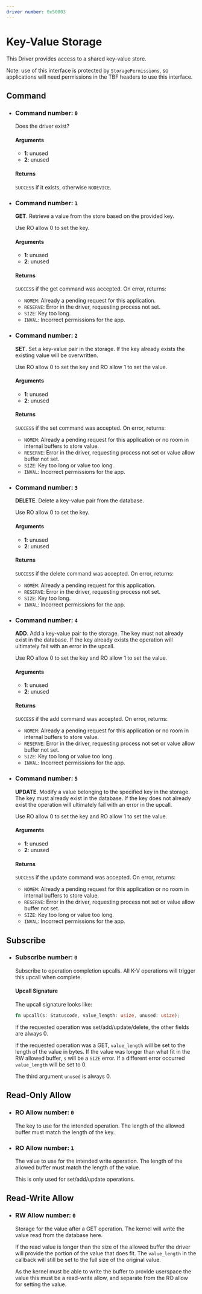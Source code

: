 ```yaml
---
driver number: 0x50003
---
```


# Key-Value Storage

This Driver provides access to a shared key-value store.

Note: use of this interface is protected by `StoragePermissions`, so
applications will need permissions in the TBF headers to use this interface.

## Command

- ### Command number: `0`

  Does the driver exist?

  #### Arguments

  - **1**: unused
  - **2**: unused

  #### Returns

  `SUCCESS` if it exists, otherwise `NODEVICE`.

- ### Command number: `1`

  **GET**. Retrieve a value from the store based on the provided key.

  Use RO allow 0 to set the key.

  #### Arguments

  - **1**: unused
  - **2**: unused

  #### Returns

  `SUCCESS` if the get command was accepted. On error, returns:

  - `NOMEM`: Already a pending request for this application.
  - `RESERVE`: Error in the driver, requesting process not set.
  - `SIZE`: Key too long.
  - `INVAL`: Incorrect permissions for the app.

- ### Command number: `2`

  **SET**. Set a key-value pair in the storage. If the key already exists the
  existing value will be overwritten.

  Use RO allow 0 to set the key and RO allow 1 to set the value.

  #### Arguments

  - **1**: unused
  - **2**: unused

  #### Returns

  `SUCCESS` if the set command was accepted. On error, returns:

  - `NOMEM`: Already a pending request for this application or no room
    in internal buffers to store value.
  - `RESERVE`: Error in the driver, requesting process not set or value allow
    buffer not set.
  - `SIZE`: Key too long or value too long.
  - `INVAL`: Incorrect permissions for the app.

- ### Command number: `3`

  **DELETE**. Delete a key-value pair from the database.

  Use RO allow 0 to set the key.

  #### Arguments

  - **1**: unused
  - **2**: unused

  #### Returns

  `SUCCESS` if the delete command was accepted. On error, returns:

  - `NOMEM`: Already a pending request for this application.
  - `RESERVE`: Error in the driver, requesting process not set.
  - `SIZE`: Key too long.
  - `INVAL`: Incorrect permissions for the app.

- ### Command number: `4`

  **ADD**. Add a key-value pair to the storage. The key must not already exist
  in the database. If the key already exists the operation will ultimately fail
  with an error in the upcall.

  Use RO allow 0 to set the key and RO allow 1 to set the value.

  #### Arguments

  - **1**: unused
  - **2**: unused

  #### Returns

  `SUCCESS` if the add command was accepted. On error, returns:

  - `NOMEM`: Already a pending request for this application or no room
    in internal buffers to store value.
  - `RESERVE`: Error in the driver, requesting process not set or value allow
    buffer not set.
  - `SIZE`: Key too long or value too long.
  - `INVAL`: Incorrect permissions for the app.

- ### Command number: `5`

  **UPDATE**. Modify a value belonging to the specified key in the storage. The
  key must already exist in the database. If the key does not already exist the
  operation will ultimately fail with an error in the upcall.

  Use RO allow 0 to set the key and RO allow 1 to set the value.

  #### Arguments

  - **1**: unused
  - **2**: unused

  #### Returns

  `SUCCESS` if the update command was accepted. On error, returns:

  - `NOMEM`: Already a pending request for this application or no room
    in internal buffers to store value.
  - `RESERVE`: Error in the driver, requesting process not set or value allow
    buffer not set.
  - `SIZE`: Key too long or value too long.
  - `INVAL`: Incorrect permissions for the app.

## Subscribe

- ### Subscribe number: `0`

  Subscribe to operation completion upcalls. All K-V operations will trigger
  this upcall when complete.

  #### Upcall Signature

  The upcall signature looks like:

  ```rust
  fn upcall(s: Statuscode, value_length: usize, unused: usize);
  ```

  If the requested operation was set/add/update/delete, the other fields are
  always 0.

  If the requested operation was a GET, `value_length` will be set to the length
  of the value in bytes. If the value was longer than what fit in the RW allowed
  buffer, `s` will be a `SIZE` error. If a different error occurred
  `value_length` will be set to 0.

  The third argument `unused` is always 0.

## Read-Only Allow

- ### RO Allow number: `0`

  The key to use for the intended operation. The length of the allowed buffer
  must match the length of the key.


- ### RO Allow number: `1`

  The value to use for the intended write operation. The length of the allowed
  buffer must match the length of the value.

  This is only used for set/add/update operations.

## Read-Write Allow

- ### RW Allow number: `0`

  Storage for the value after a GET operation. The kernel will write the value
  read from the database here.

  If the read value is longer than the size of the allowed buffer the driver
  will provide the portion of the value that does fit. The `value_length` in the
  callback will still be set to the full size of the original value.

  As the kernel must be able to write the buffer to provide userspace the value
  this must be a read-write allow, and separate from the RO allow for setting
  the value.
